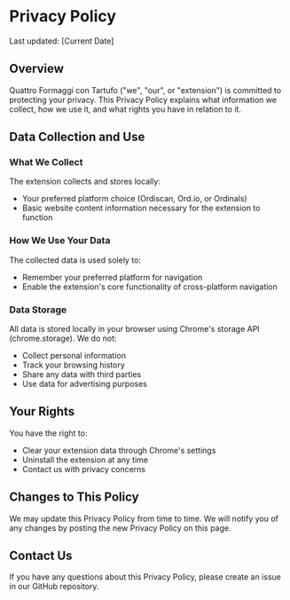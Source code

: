 # Privacy Policy

Last updated: [Current Date]

## Overview

Quattro Formaggi con Tartufo ("we", "our", or "extension") is committed to protecting your privacy. This Privacy Policy explains what information we collect, how we use it, and what rights you have in relation to it.

## Data Collection and Use

### What We Collect

The extension collects and stores locally:
- Your preferred platform choice (Ordiscan, Ord.io, or Ordinals)
- Basic website content information necessary for the extension to function

### How We Use Your Data

The collected data is used solely to:
- Remember your preferred platform for navigation
- Enable the extension's core functionality of cross-platform navigation

### Data Storage

All data is stored locally in your browser using Chrome's storage API (chrome.storage). We do not:
- Collect personal information
- Track your browsing history
- Share any data with third parties
- Use data for advertising purposes

## Your Rights

You have the right to:
- Clear your extension data through Chrome's settings
- Uninstall the extension at any time
- Contact us with privacy concerns

## Changes to This Policy

We may update this Privacy Policy from time to time. We will notify you of any changes by posting the new Privacy Policy on this page.

## Contact Us

If you have any questions about this Privacy Policy, please create an issue in our GitHub repository.
